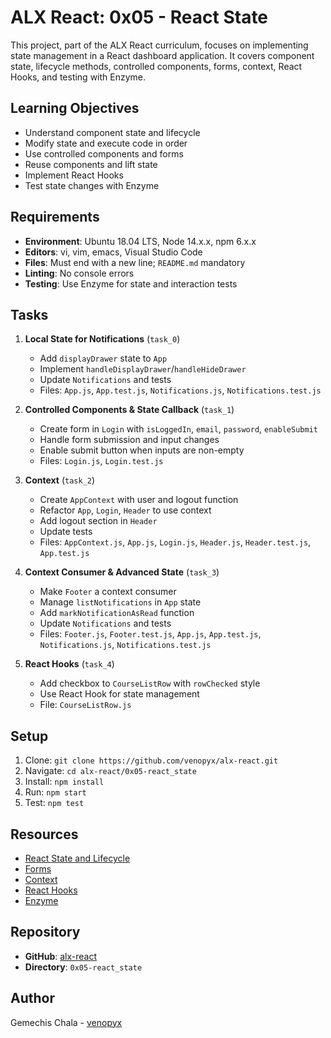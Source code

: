 # ALX React: 0x05 - React State

This project, part of the ALX React curriculum, focuses on implementing state management in a React dashboard application. It covers component state, lifecycle methods, controlled components, forms, context, React Hooks, and testing with Enzyme.

## Learning Objectives
- Understand component state and lifecycle
- Modify state and execute code in order
- Use controlled components and forms
- Reuse components and lift state
- Implement React Hooks
- Test state changes with Enzyme

## Requirements
- **Environment**: Ubuntu 18.04 LTS, Node 14.x.x, npm 6.x.x
- **Editors**: vi, vim, emacs, Visual Studio Code
- **Files**: Must end with a new line; `README.md` mandatory
- **Linting**: No console errors
- **Testing**: Use Enzyme for state and interaction tests

## Tasks
1. **Local State for Notifications** (`task_0`)
   - Add `displayDrawer` state to `App`
   - Implement `handleDisplayDrawer`/`handleHideDrawer`
   - Update `Notifications` and tests
   - Files: `App.js`, `App.test.js`, `Notifications.js`, `Notifications.test.js`

2. **Controlled Components & State Callback** (`task_1`)
   - Create form in `Login` with `isLoggedIn`, `email`, `password`, `enableSubmit`
   - Handle form submission and input changes
   - Enable submit button when inputs are non-empty
   - Files: `Login.js`, `Login.test.js`

3. **Context** (`task_2`)
   - Create `AppContext` with user and logout function
   - Refactor `App`, `Login`, `Header` to use context
   - Add logout section in `Header`
   - Update tests
   - Files: `AppContext.js`, `App.js`, `Login.js`, `Header.js`, `Header.test.js`, `App.test.js`

4. **Context Consumer & Advanced State** (`task_3`)
   - Make `Footer` a context consumer
   - Manage `listNotifications` in `App` state
   - Add `markNotificationAsRead` function
   - Update `Notifications` and tests
   - Files: `Footer.js`, `Footer.test.js`, `App.js`, `App.test.js`, `Notifications.js`, `Notifications.test.js`

5. **React Hooks** (`task_4`)
   - Add checkbox to `CourseListRow` with `rowChecked` style
   - Use React Hook for state management
   - File: `CourseListRow.js`

## Setup
1. Clone: `git clone https://github.com/venopyx/alx-react.git`
2. Navigate: `cd alx-react/0x05-react_state`
3. Install: `npm install`
4. Run: `npm start`
5. Test: `npm test`

## Resources
- [React State and Lifecycle](https://reactjs.org/docs/state-and-lifecycle.html)
- [Forms](https://reactjs.org/docs/forms.html)
- [Context](https://reactjs.org/docs/context.html)
- [React Hooks](https://reactjs.org/docs/hooks-intro.html)
- [Enzyme](https://enzymejs.github.io/enzyme/)

## Repository
- **GitHub**: [alx-react](https://github.com/venopyx/alx-react)
- **Directory**: `0x05-react_state`

## Author
Gemechis Chala - [venopyx](https://github.com/venopyx)
